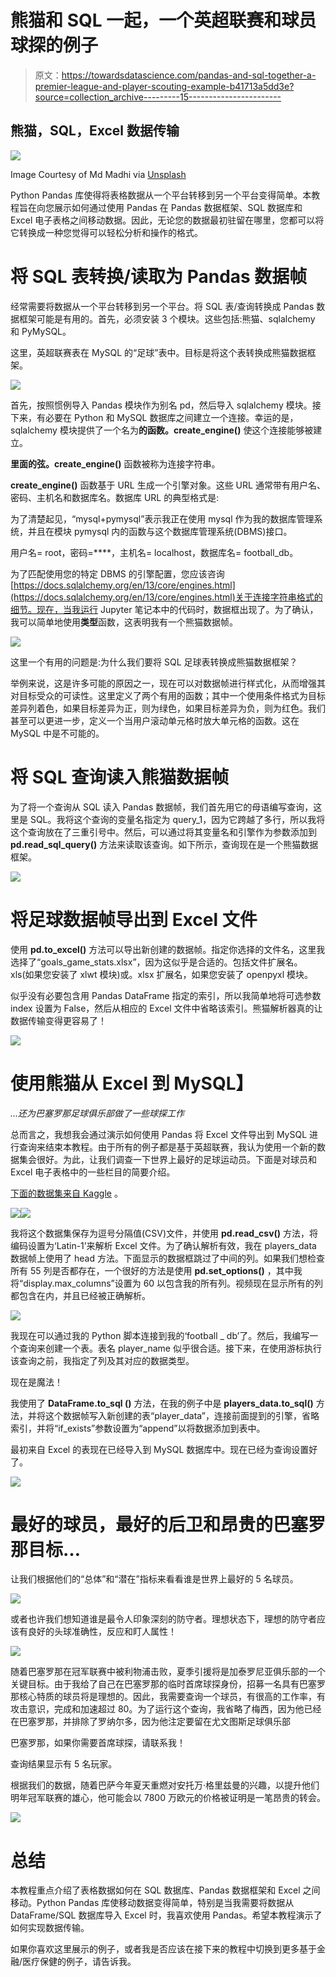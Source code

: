 # 熊猫和 SQL 一起，一个英超联赛和球员球探的例子

> 原文：<https://towardsdatascience.com/pandas-and-sql-together-a-premier-league-and-player-scouting-example-b41713a5dd3e?source=collection_archive---------15----------------------->

## 熊猫，SQL，Excel 数据传输

![](img/aa5cf39dc40521113e7aee6f22284b96.png)

Image Courtesy of Md Madhi via [Unsplash](https://unsplash.com/photos/lQpFRPrepQ8)

Python Pandas 库使得将表格数据从一个平台转移到另一个平台变得简单。本教程旨在向您展示如何通过使用 Pandas 在 Pandas 数据框架、SQL 数据库和 Excel 电子表格之间移动数据。因此，无论您的数据最初驻留在哪里，您都可以将它转换成一种您觉得可以轻松分析和操作的格式。

# **将 SQL 表转换/读取为 Pandas 数据帧**

经常需要将数据从一个平台转移到另一个平台。将 SQL 表/查询转换成 Pandas 数据框架可能是有用的。首先，必须安装 3 个模块。这些包括:熊猫、sqlalchemy 和 PyMySQL。

这里，英超联赛表在 MySQL 的“足球”表中。目标是将这个表转换成熊猫数据框架。

![](img/63d3940486dc10cb33df7e795bd8404f.png)

首先，按照惯例导入 Pandas 模块作为别名 pd，然后导入 sqlalchemy 模块。接下来，有必要在 Python 和 MySQL 数据库之间建立一个连接。幸运的是，sqlalchemy 模块提供了一个名为**的函数。create_engine()** 使这个连接能够被建立。

**里面的弦。create_engine()** 函数被称为连接字符串。

**create_engine()** 函数基于 URL 生成一个引擎对象。这些 URL 通常带有用户名、密码、主机名和数据库名。数据库 URL 的典型格式是:

为了清楚起见，“mysql+pymysql”表示我正在使用 mysql 作为我的数据库管理系统，并且在模块 pymysql 内的函数与这个数据库管理系统(DBMS)接口。

用户名= root，密码=****，主机名= localhost，数据库名= football_db。

为了匹配使用您的特定 DBMS 的引擎配置，您应该咨询[https://docs.sqlalchemy.org/en/13/core/engines.html](https://docs.sqlalchemy.org/en/13/core/engines.html)关于连接字符串格式的细节。现在，当我运行 Jupyter 笔记本中的代码时，数据框出现了。为了确认，我可以简单地使用**类型**函数，这表明我有一个熊猫数据帧。

![](img/faea5346d53b33b3597124f0dc2b613c.png)

这里一个有用的问题是:为什么我们要将 SQL 足球表转换成熊猫数据框架？

举例来说，这是许多可能的原因之一，现在可以对数据帧进行样式化，从而增强其对目标受众的可读性。这里定义了两个有用的函数；其中一个使用条件格式为目标差异列着色，如果目标差异为正，则为绿色，如果目标差异为负，则为红色。我们甚至可以更进一步，定义一个当用户滚动单元格时放大单元格的函数。这在 MySQL 中是不可能的。

# **将 SQL 查询读入熊猫数据帧**

为了将一个查询从 SQL 读入 Pandas 数据帧，我们首先用它的母语编写查询，这里是 SQL。我将这个查询的变量名指定为 query_1，因为它跨越了多行，所以我将这个查询放在了三重引号中。然后，可以通过将其变量名和引擎作为参数添加到 **pd.read_sql_query()** 方法来读取该查询。如下所示，查询现在是一个熊猫数据框架。

![](img/690825079ed51cf7e903b48325a494f3.png)

# **将足球数据帧导出到 Excel 文件**

使用 **pd.to_excel()** 方法可以导出新创建的数据帧。指定你选择的文件名，这里我选择了“goals_game_stats.xlsx”，因为这似乎是合适的。包括文件扩展名。xls(如果您安装了 xlwt 模块)或。xlsx 扩展名，如果您安装了 openpyxl 模块。

似乎没有必要包含用 Pandas DataFrame 指定的索引，所以我简单地将可选参数 index 设置为 False，然后从相应的 Excel 文件中省略该索引。熊猫解析器真的让数据传输变得更容易了！

![](img/40404ab6a1f73d4696ac7925441f9165.png)

# **使用熊猫从 Excel 到 MySQL】**

*…还为巴塞罗那足球俱乐部做了一些球探工作*

总而言之，我想我会通过演示如何使用 Pandas 将 Excel 文件导出到 MySQL 进行查询来结束本教程。由于所有的例子都是基于英超联赛，我认为使用一个新的数据集会很好。为此，让我们调查一下世界上最好的足球运动员。下面是对球员和 Excel 电子表格中的一些栏目的简要介绍。

[下面的数据集来自 Kaggle](https://www.kaggle.com/karangadiya/fifa19) 。

![](img/3152b3a90392911c1f78d96fadc68cef.png)![](img/bd60535b24ff92d99fc7a477a10a6e1f.png)

我将这个数据集保存为逗号分隔值(CSV)文件，并使用 **pd.read_csv()** 方法，将编码设置为‘Latin-1’来解析 Excel 文件。为了确认解析有效，我在 players_data 数据帧上使用了 head 方法。下面显示的数据框跳过了中间的列。如果我们想检查所有 55 列是否都存在，一个很好的方法是使用 **pd.set_options()** ，其中我将“display.max_columns”设置为 60 以包含我的所有列。视频现在显示所有的列都包含在内，并且已经被正确解析。

![](img/14e2cb38e4b3aa5f769f5ad363b1f69c.png)

我现在可以通过我的 Python 脚本连接到我的‘football _ db’了。然后，我编写一个查询来创建一个表。表名 player_name 似乎很合适。接下来，在使用游标执行该查询之前，我指定了列及其对应的数据类型。

现在是魔法！

我使用了 **DataFrame.to_sql ()** 方法，在我的例子中是 **players_data.to_sql()** 方法，并将这个数据帧写入新创建的表“player_data”，连接前面提到的引擎，省略索引，并将“if_exists”参数设置为“append”以将数据添加到表中。

最初来自 Excel 的表现在已经导入到 MySQL 数据库中。现在已经为查询设置好了。

![](img/8699e7881c2930f4b06782ac8155bb7e.png)

# 最好的球员，最好的后卫和昂贵的巴塞罗那目标…

让我们根据他们的“总体”和“潜在”指标来看看谁是世界上最好的 5 名球员。

![](img/fb8ed584168a688333cabfe366aca358.png)

或者也许我们想知道谁是最令人印象深刻的防守者。理想状态下，理想的防守者应该有良好的头球准确性，反应和盯人属性！

![](img/321b2b9236672629e33c70fe7e685f39.png)

随着巴塞罗那在冠军联赛中被利物浦击败，夏季引援将是加泰罗尼亚俱乐部的一个关键目标。由于我给了自己在巴塞罗那的临时首席球探身份，招募一名具有巴塞罗那核心特质的球员将是理想的。因此，我需要查询一个球员，有很高的工作率，有攻击意识，完成和加速超过 80。为了运行这个查询，我省略了梅西，因为他已经在巴塞罗那，并排除了罗纳尔多，因为他注定要留在尤文图斯足球俱乐部

巴塞罗那，如果你需要首席球探，请联系我！

查询结果显示有 5 名玩家。

根据我们的数据，随着巴萨今年夏天重燃对安托万·格里兹曼的兴趣，以提升他们明年冠军联赛的雄心，他可能会以 7800 万欧元的价格被证明是一笔昂贵的转会。

![](img/fc6482fa6a170242d3388fe7f9400ae8.png)

# **总结**

本教程重点介绍了表格数据如何在 SQL 数据库、Pandas 数据框架和 Excel 之间移动。Python Pandas 库使移动数据变得简单，特别是当我需要将数据从 DataFrame/SQL 数据库导入 Excel 时，我喜欢使用 Pandas。希望本教程演示了如何实现数据传输。

如果你喜欢这里展示的例子，或者我是否应该在接下来的教程中切换到更多基于金融/医疗保健的例子，请告诉我。